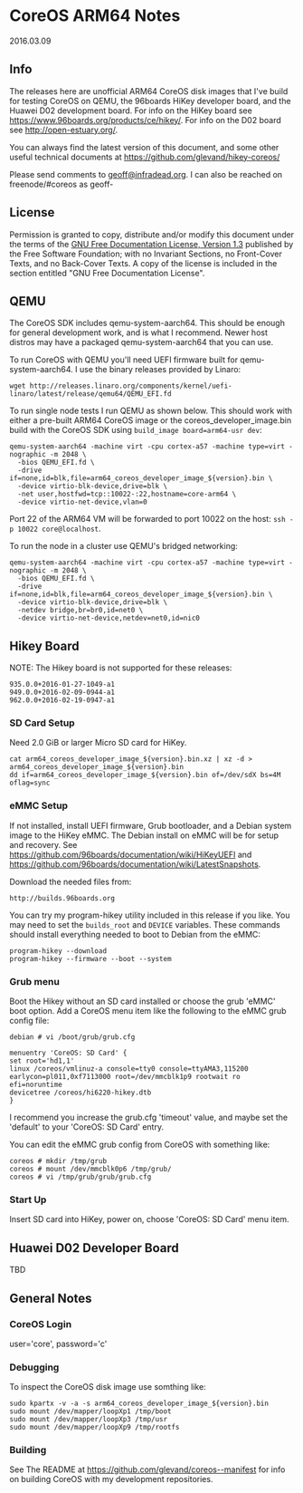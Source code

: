 # CoreOS ARM64 Notes

2016.03.09

## Info

The releases here are unofficial ARM64 CoreOS disk images that I've build for
testing CoreOS on QEMU, the 96boards HiKey developer board, and the Huawei D02
development board.  For info on the HiKey board see 
https://www.96boards.org/products/ce/hikey/.  For info on the D02 board see
http://open-estuary.org/.

You can always find the latest version of this document, and some other useful
technical documents at https://github.com/glevand/hikey-coreos/

Please send comments to <geoff@infradead.org>.  I can also be reached on
freenode/#coreos as geoff-

## License

Permission is granted to copy, distribute and/or modify this document under the
terms of the
[GNU Free Documentation License, Version 1.3](http://www.gnu.org/licenses/fdl-1.3.html)
published by the Free Software Foundation; with no Invariant Sections, no
Front-Cover Texts, and no Back-Cover Texts. A copy of the license is included in
the section entitled "GNU Free Documentation License".

## QEMU

The CoreOS SDK includes qemu-system-aarch64.  This should be enough for general
development work, and is what I recommend.  Newer host distros may have a
packaged qemu-system-aarch64 that you can use.

To run CoreOS with QEMU you'll need UEFI firmware built for qemu-system-aarch64.
I use the binary releases provided by Linaro:

    wget http://releases.linaro.org/components/kernel/uefi-linaro/latest/release/qemu64/QEMU_EFI.fd

To run single node tests I run QEMU as shown below.  This should work with
either a pre-built ARM64 CoreOS image or the coreos_developer_image.bin build
with the CoreOS SDK using ```build_image board=arm64-usr dev```:

    qemu-system-aarch64 -machine virt -cpu cortex-a57 -machine type=virt -nographic -m 2048 \
      -bios QEMU_EFI.fd \
      -drive if=none,id=blk,file=arm64_coreos_developer_image_${version}.bin \
      -device virtio-blk-device,drive=blk \
      -net user,hostfwd=tcp::10022-:22,hostname=core-arm64 \
      -device virtio-net-device,vlan=0

Port 22 of the ARM64 VM will be forwarded to port 10022 on the host:
```ssh -p 10022 core@localhost```.

To run the node in a cluster use QEMU's bridged networking:

    qemu-system-aarch64 -machine virt -cpu cortex-a57 -machine type=virt -nographic -m 2048 \
      -bios QEMU_EFI.fd \
      -drive if=none,id=blk,file=arm64_coreos_developer_image_${version}.bin \
      -device virtio-blk-device,drive=blk \
      -netdev bridge,br=br0,id=net0 \
      -device virtio-net-device,netdev=net0,id=nic0

## Hikey Board

NOTE: The Hikey board is not supported for these releases:

    935.0.0+2016-01-27-1049-a1
    949.0.0+2016-02-09-0944-a1
    962.0.0+2016-02-19-0947-a1

### SD Card Setup

Need 2.0 GiB or larger Micro SD card for HiKey.

    cat arm64_coreos_developer_image_${version}.bin.xz | xz -d > arm64_coreos_developer_image_${version}.bin
    dd if=arm64_coreos_developer_image_${version}.bin of=/dev/sdX bs=4M oflag=sync

### eMMC Setup

If not installed, install UEFI firmware, Grub bootloader, and a Debian system
image to the HiKey eMMC.  The Debian install on eMMC will be for setup and
recovery.  See https://github.com/96boards/documentation/wiki/HiKeyUEFI and
https://github.com/96boards/documentation/wiki/LatestSnapshots.

Download the needed files from:

    http://builds.96boards.org

You can try my program-hikey utility included in this release if you like.
You may need to set the ```builds_root``` and ```DEVICE``` variables.  These
commands should install everything needed to boot to Debian from the eMMC:

    program-hikey --download
    program-hikey --firmware --boot --system

### Grub menu

Boot the Hikey without an SD card installed or choose the grub 'eMMC' boot
option.  Add a CoreOS menu item like the following to the eMMC grub config file:

    debian # vi /boot/grub/grub.cfg

    menuentry 'CoreOS: SD Card' {
    set root='hd1,1'
    linux /coreos/vmlinuz-a console=tty0 console=ttyAMA3,115200 earlycon=pl011,0xf7113000 root=/dev/mmcblk1p9 rootwait ro efi=noruntime
    devicetree /coreos/hi6220-hikey.dtb
    }

I recommend you increase the grub.cfg 'timeout' value, and maybe set the
'default' to your 'CoreOS: SD Card' entry.

You can edit the eMMC grub config from CoreOS with something like:

    coreos # mkdir /tmp/grub
    coreos # mount /dev/mmcblk0p6 /tmp/grub/
    coreos # vi /tmp/grub/grub/grub.cfg

### Start Up

Insert SD card into HiKey, power on, choose 'CoreOS: SD Card' menu item.

## Huawei D02 Developer Board

TBD

## General Notes

### CoreOS Login

  user='core', password='c'

### Debugging

To inspect the CoreOS disk image use somthing like:

    sudo kpartx -v -a -s arm64_coreos_developer_image_${version}.bin
    sudo mount /dev/mapper/loopXp1 /tmp/boot
    sudo mount /dev/mapper/loopXp3 /tmp/usr
    sudo mount /dev/mapper/loopXp9 /tmp/rootfs

### Building

See The README at https://github.com/glevand/coreos--manifest for info on
building CoreOS with my development repositories.
